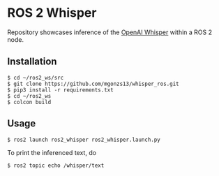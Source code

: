 # ROS 2 Whisper

Repository showcases inference of the [OpenAI Whisper](https://github.com/openai/whisper) within a ROS 2 node.

## Installation

```shell
$ cd ~/ros2_ws/src
$ git clone https://github.com/mgonzs13/whisper_ros.git
$ pip3 install -r requirements.txt
$ cd ~/ros2_ws
$ colcon build
```

## Usage

```shell
$ ros2 launch ros2_whisper ros2_whisper.launch.py
```

To print the inferenced text, do

```shell
$ ros2 topic echo /whisper/text
```
